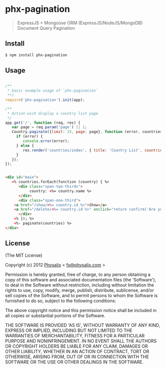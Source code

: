 phx-pagination
=================

> ExpressJS + Mongoose ORM (ExpressJS/NodeJS/MongoDB) Document Query Pagination

## Install

```sh
$ npm install phx-pagination
```

## Usage 

```javascript

/**
 * basic example usage of `phx-pagination`
 **/
require('phx-pagination').init(app);

/** 
 * Action wich display a country list page
 */	
app.get('/', function (req, res) {
   var page = req.param('page') || 1;
   Country.paginate({limit: 15, page: page}, function (error, countries) {
     if (error) {
        console.error(error);
     } else {
        res.render('countries/index', { title: 'Country List', countries: countries });		
     }
   });
});

```

```html

<div id="main">
   <% countries.forEach(function (country) { %>
      <div class="span-two-thirds">
           country: <%= country.name %> 
      </div>
      <div class="span-one-third">
	<a href="/show/<%= country.id %>">Show</a>
	<a href="/delete/<%= country.id %>" onclick="return confirm('Are you sure you want to delete?')">Delete</a>
      </div>
    <% }); %>
    <%- paginate(countries) %>
</div>

```

## License
(The MIT License)

Copyright (c) 2012 [Physalix](http://www.physalix.com) < [fs@physalix.com](mailto:fs@physalix.com) > 

Permission is hereby granted, free of charge, to any person obtaining a copy of this software and associated documentation files (the 'Software'), to deal in the Software without restriction, including without limitation the rights to use, copy, modify, merge, publish, distribute, sublicense, and/or sell copies of the Software, and to permit persons to whom the Software is furnished to do so, subject to the following conditions:

The above copyright notice and this permission notice shall be included in all copies or substantial portions of the Software.

THE SOFTWARE IS PROVIDED 'AS IS', WITHOUT WARRANTY OF ANY KIND, EXPRESS OR IMPLIED, INCLUDING BUT NOT LIMITED TO THE WARRANTIES OF MERCHANTABILITY, FITNESS FOR A PARTICULAR PURPOSE AND NONINFRINGEMENT. IN NO EVENT SHALL THE AUTHORS OR COPYRIGHT HOLDERS BE LIABLE FOR ANY CLAIM, DAMAGES OR OTHER LIABILITY, WHETHER IN AN ACTION OF CONTRACT, TORT OR OTHERWISE, ARISING FROM, OUT OF OR IN CONNECTION WITH THE SOFTWARE OR THE USE OR OTHER DEALINGS IN THE SOFTWARE.

